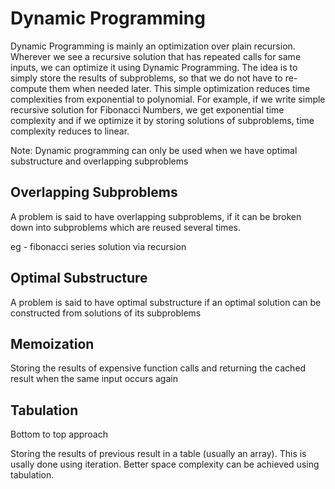 # Dynamic Programming

Dynamic Programming is mainly an optimization over plain recursion. Wherever we see a recursive solution that has repeated calls for same inputs, we can optimize it using Dynamic Programming. The idea is to simply store the results of subproblems, so that we do not have to re-compute them when needed later. This simple optimization reduces time complexities from exponential to polynomial. For example, if we write simple recursive solution for Fibonacci Numbers, we get exponential time complexity and if we optimize it by storing solutions of subproblems, time complexity reduces to linear.


Note: Dynamic programming can only be used when we have optimal substructure and overlapping subproblems

## Overlapping Subproblems

A problem is said to have overlapping subproblems, if it can be broken down into subproblems which are reused several times.

eg - fibonacci series solution via recursion

## Optimal Substructure

A problem is said to have optimal substructure if an optimal solution can be constructed  from solutions of its subproblems

## Memoization

Storing the results of expensive function calls and returning the cached result when the same input occurs again

## Tabulation

Bottom to top approach

Storing the results of previous result in a table (usually an array). This is usally done using iteration.
Better space complexity can be achieved using tabulation.